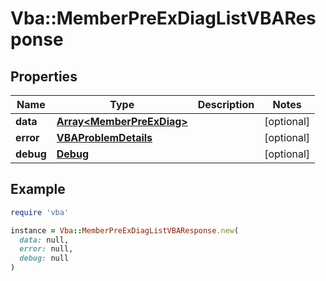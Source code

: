 # Vba::MemberPreExDiagListVBAResponse

## Properties

| Name | Type | Description | Notes |
| ---- | ---- | ----------- | ----- |
| **data** | [**Array&lt;MemberPreExDiag&gt;**](MemberPreExDiag.md) |  | [optional] |
| **error** | [**VBAProblemDetails**](VBAProblemDetails.md) |  | [optional] |
| **debug** | [**Debug**](Debug.md) |  | [optional] |

## Example

```ruby
require 'vba'

instance = Vba::MemberPreExDiagListVBAResponse.new(
  data: null,
  error: null,
  debug: null
)
```

